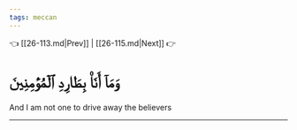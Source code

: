 ```yaml
---
tags: meccan
---
```


👈 [[26-113.md|Prev]] | [[26-115.md|Next]] 👉

# وَمَآ أَنَا۠ بِطَارِدِ ٱلۡمُؤۡمِنِينَ

And I am not one to drive away the believers

---

